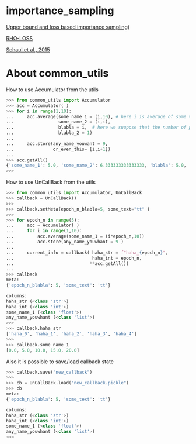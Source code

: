# importance_sampling
[Upper bound and loss based importance sampling](https://github.com/Stanpie3/importance_sampling/blob/main/src/train_importance_sampling.py))

[RHO-LOSS](https://github.com/Stanpie3/importance_sampling/blob/main/src/train_rho_loss.py)

[Schaul et al., 2015](https://github.com/Stanpie3/importance_sampling/blob/main/src/train_schaul.py)



# About common_utils
How to use Accumulator from the utils 

```python
>>> from common_utils import Accumulator
>>> acc = Accumulator( )
>>> for i in range(1,10):
...     acc.average(some_name_1 = (i,10), # here i is average of some value, 10 is the number of points from wich average was calculated
...                 some_name_2 = (i,i), 
...                 blabla = i,  # here we suupose that the number of points was equal 1
...                 blabla_2 = 1) 
...
...     acc.store(any_name_youwant = 9, 
...               or_even_this= [i,i+1])
... 
>>> acc.getAll()
{'some_name_1': 5.0, 'some_name_2': 6.333333333333333, 'blabla': 5.0, 'blabla_2': 1.0, 'any_name_youwhant': [9, 9, 9, 9, 9, 9, 9, 9, 9], 'or_even_this': [[1, 2], [2, 3], [3, 4], [4, 5], [5, 6], [6, 7], [7, 8], [8, 9], [9, 10]]}
>>>

```

How to use UnCallBack from the utils 


```python
>>> from common_utils import Accumulator, UnCallBack
>>> callback = UnCallBack()
>>>
>>> callback.setMeta(epoch_n_blabla=5, some_text="tt" )
>>>
>>> for epoch_n in range(5):
...     acc = Accumulator( )
...     for i in range(1,10):
...         acc.average(some_name_1 = (i*epoch_n,10))
...         acc.store(any_name_youwhant = 9 )
...
...     current_info = callback( haha_str = f"haha_{epoch_n}", 
...                              haha_int = epoch_n, 
...                             **acc.getAll())
...
>>> callback
meta:
{'epoch_n_blabla': 5, 'some_text': 'tt'}

columns:
haha_str (<class 'str'>)
haha_int (<class 'int'>)
some_name_1 (<class 'float'>)
any_name_youwhant (<class 'list'>)
>>>
>>> callback.haha_str   
['haha_0', 'haha_1', 'haha_2', 'haha_3', 'haha_4']
>>>
>>> callback.some_name_1
[0.0, 5.0, 10.0, 15.0, 20.0]
```

Also it is possible to save/load callback state
```python
>>> callback.save("new_callback")
>>>          
>>> cb = UnCallBack.load("new_callback.pickle") 
>>> cb
meta:
{'epoch_n_blabla': 5, 'some_text': 'tt'}

columns:
haha_str (<class 'str'>)
haha_int (<class 'int'>)
some_name_1 (<class 'float'>)
any_name_youwhant (<class 'list'>)
>>>
```
